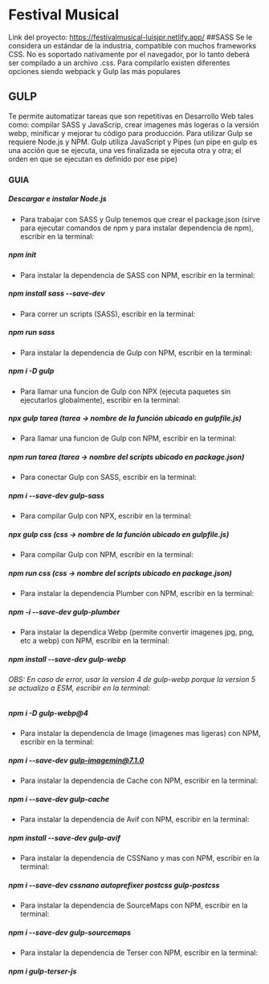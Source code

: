 # Festival Musical
Link del proyecto: https://festivalmusical-luisjpr.netlify.app/
##SASS
Se le considera un estándar de la industria, compatible con muchos frameworks CSS.
No es soportado nativamente por el navegador, por lo tanto deberá ser compilado a un archivo .css. Para compilarlo existen diferentes opciones siendo webpack y Gulp las más populares
## GULP
Te permite automatizar tareas que son repetitivas en Desarrollo Web tales como: compilar SASS y JavaScrip, crear imagenes más logeras o la versión webp, minificar y mejorar tu código para producción. Para utilizar Gulp se requiere Node.js y NPM.
Gulp utiliza JavaScript y Pipes (un pipe en gulp es una acción que se ejecuta, una ves finalizada se ejecuta otra y otra; el orden en que se ejecutan es definido por ese pipe)
### GUIA
##### Descargar e instalar Node.js
- Para trabajar con SASS y Gulp tenemos que crear el package.json (sirve para ejecutar comandos de npm y para instalar dependencia de npm), escribir en la terminal:
##### npm init
- Para instalar la dependencia de SASS con NPM, escribir en la terminal:
##### npm install sass --save-dev
- Para correr un scripts (SASS), escribir en la terminal:
##### npm run sass

- Para instalar la dependencia de Gulp con NPM, escribir en la terminal:
##### npm i -D gulp
- Para llamar una funcion de Gulp con NPX (ejecuta paquetes sin ejecutarlos globalmente), escribir en la terminal:
##### npx gulp tarea (tarea -> nombre de la función ubicado en gulpfile.js)
- Para llamar una funcion de Gulp con NPM, escribir en la terminal:
##### npm run tarea (tarea -> nombre del scripts ubicado en package.json)

- Para conectar Gulp con SASS, escribir en la terminal:
##### npm i --save-dev gulp-sass
- Para compilar Gulp con NPX, escribir en la terminal:
##### npx gulp css (css -> nombre de la función ubicado en gulpfile.js)
- Para compilar Gulp con NPM, escribir en la terminal:
##### npm run css (css -> nombre del scripts ubicado en package.json)

- Para instalar la dependencia Plumber con NPM, escribir en la terminal:
##### npm -i --save-dev gulp-plumber

- Para instalar la dependica Webp (permite convertir imagenes jpg, png, etc a webp) con NPM, escribir en la terminal:
##### npm install --save-dev gulp-webp
###### OBS: En caso de error, usar la version 4 de gulp-webp porque la version 5 se actualizo a ESM, escribir en la terminal:
##### npm i -D gulp-webp@4

- Para instalar la dependencia de Image (imagenes mas ligeras) con NPM, escribir en la terminal:
##### npm i --save-dev gulp-imagemin@7.1.0

- Para instalar la dependencia de Cache con NPM, escribir en la terminal:
##### npm i --save-dev gulp-cache

- Para instalar la dependencia de Avif con NPM, escribir en la terminal:
##### npm install --save-dev gulp-avif

- Para instalar la dependencia de CSSNano y mas con NPM, escribir en la terminal:
##### npm i --save-dev cssnano autoprefixer postcss gulp-postcss

- Para instalar la dependencia de SourceMaps con NPM, escribir en la terminal:
##### npm i --save-dev gulp-sourcemaps

- Para instalar la dependencia de Terser con NPM, escribir en la terminal:
##### npm i gulp-terser-js
